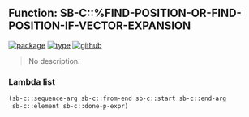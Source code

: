## Function: SB-C::%FIND-POSITION-OR-FIND-POSITION-IF-VECTOR-EXPANSION
[![package](https://img.shields.io/badge/Package-SB--C-5f9ea0.svg?style=social&colorA=999999)](../) [![type](https://img.shields.io/badge/Type-Function-5f9ea0.svg?style=social&colorA=999999)](../#function) [![github](https://img.shields.io/badge/GitHub-View_the_source-5f9ea0.svg?style=social&colorA=999999&logo=github)](https://github.com/sbcl/sbcl/blob/master/src/compiler/seqtran.lisp/) 

> No description.

### Lambda list
```cl
(sb-c::sequence-arg sb-c::from-end sb-c::start sb-c::end-arg
 sb-c::element sb-c::done-p-expr)
```
